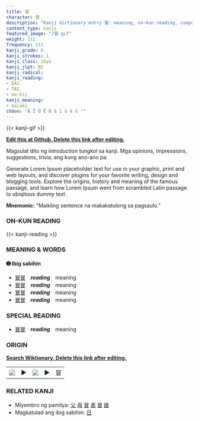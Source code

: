 ```yaml
---
title: 冒
character: 冒
description: "Kanji dictionary entry 冒: meaning, on-kun reading, compounds, origin, related kanji"
content_type: kanji
featured_image: "/冒.gif"
weight: 111
frequency: 111
kanji_grade: 0
kanji_strokes: 1
kanji_class: Jōyō
kanji_jlpt: N1
kanji_radical: 
kanji_reading: 
- DAI
- TAI
- oo-kii
kanji_meaning:
- malaki
chōon: "Ā Ī Ū Ē Ō ā ī ū ē ō ’"
---
```

[//]: # (Don't edit the line below. Kanji animated GIF code is automatically generated.)
{{< kanji-gif >}}

[//]: # (Edit below this line.)

**[Edit this at Github. Delete this link after editing.](https://github.com/tim0g/tim/tree/main/content/kanji/冒/index.md)**

Magsulat dito ng introduction tungkol sa kanji. Mga opinions, impressions, suggestions, trivia, ang kung ano-ano pa.

Generate Lorem Ipsum placeholder text for use in your graphic, print and web layouts, and discover plugins for your favorite writing, design and blogging tools. Explore the origins, history and meaning of the famous passage, and learn how Lorem Ipsum went from scrambled Latin passage to ubiqitous dummy text.
 
**Mnemonic:** "Maikling sentence na makakatulong sa pagsaulo."

### ON-KUN READING

[//]: # (Don't edit the line below. ON-KUN READING code is automatically generated.)
{{< kanji-reading >}}

### MEANING & WORDS

#### ➊ **Ibig sabihin**
  - [冒](../冒)[冒](../冒)　***reading***　meaning
  - [冒](../冒)[冒](../冒)　***reading***　meaning
  - [冒](../冒)[冒](../冒)　***reading***　meaning
  - [冒](../冒)[冒](../冒)　***reading***　meaning

### SPECIAL READING
  - [冒](../冒)[冒](../冒)　***reading***　meaning

### ORIGIN

**[Search Wiktionary. Delete this link after editing.](https://wiktionary.org/wiki/冒)**
<table class="kanji-table"><tr><td>
<img src="60px-冒-bronze.svg.png">
</td><td>▶</td><td>
<img src="60px-冒-oracle.svg.png">
</td><td>▶</td>
<td class="kanji-origin">冒</td>
</tr></table>

### RELATED KANJI
- Miyembro ng pamilya: [父](../父) [母](../母) [冒](../冒) [弟](../弟) [冒](../冒) [娘](../娘)
- Magkatulad ang ibig sabihin: [日](../日)
